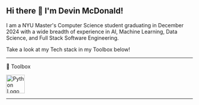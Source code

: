  ## Hi there 👋 I'm Devin McDonald!

I am a NYU Master's Computer Science student graduating in December 2024 with a wide breadth of experience in AI, Machine Learning, Data Science, and Full Stack Software Engineering.

Take a look at my Tech stack in my Toolbox below!

---

🧰 Toolbox

<img src="https://worldvectorlogo.com/logo/python-5.svg" alt="Python Logo" width="50" height="50"/>

---

<!--
**devmcdonald/devmcdonald** is a ✨ _special_ ✨ repository because its `README.md` (this file) appears on your GitHub profile.

Here are some ideas to get you started:

- 🔭 I’m currently working on ...
- 🌱 I’m currently learning ...
- 👯 I’m looking to collaborate on ...
- 🤔 I’m looking for help with ...
- 💬 Ask me about ...
- 📫 How to reach me: ...
- 😄 Pronouns: ...
- ⚡ Fun fact: ...
-->
